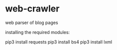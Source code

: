 # web-crawler
web parser of blog pages

installing the required modules:

pip3 install requests
pip3 install bs4
pip3 install lxml

